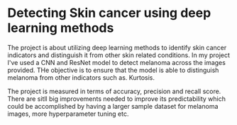 # Detecting Skin cancer using deep learning methods

The project is about utilizing deep learning methods to identify skin cancer indicators and distinguish it from other skin related conditions. In my project I've used a CNN and ResNet model to detect melanoma across the images provided. THe objective is to ensure that the model is able to distinguish melanoma from other indicators such as. Kurtosis. 

The project is measured in terms of accuracy, precision and recall score. 
There are sitll big improvements needed to improve its predictability which could be accomplished by having a larger sample dataset for melanoma images, more hyperparameter tuning etc. 
